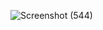 ![Screenshot (544)](https://github.com/nithinvas/backend/assets/40798917/386e8d04-d7c7-4127-9be3-9086e4ee6eab)
